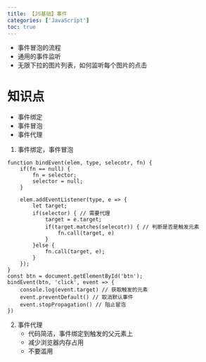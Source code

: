 ```yaml
---
title: 【JS基础】事件
categories: ['JavaScript']
toc: true
---
```


- 事件冒泡的流程
- 通用的事件监听
- 无限下拉的图片列表，如何监听每个图片的点击

# 知识点
- 事件绑定
- 事件冒泡
- 事件代理

1. 事件绑定，事件冒泡
```
function bindEvent(elem, type, selecotr, fn) {
    if(fn == null) {
        fn = selector;
        selector = null;
    }

    elem.addEventListener(type, e => {
        let target;
        if(selector) { // 需要代理
            target = e.target;
            if(target.matches(selecotr)) { // 判断是否是触发元素
                fn.call(target, e)
            }
        }else {
            fn.call(target, e);
        }
    });
}
const btn = document.getElementById('btn');
bindEvent(btn, 'click', event => {
    console.log(event.target) // 获取触发的元素 
    event.preventDefault() // 取消默认事件
    event.stopPropagation() // 阻止冒泡
})
```

2. 事件代理
   - 代码简洁，事件绑定到触发的父元素上
   - 减少浏览器内存占用
   - 不要滥用